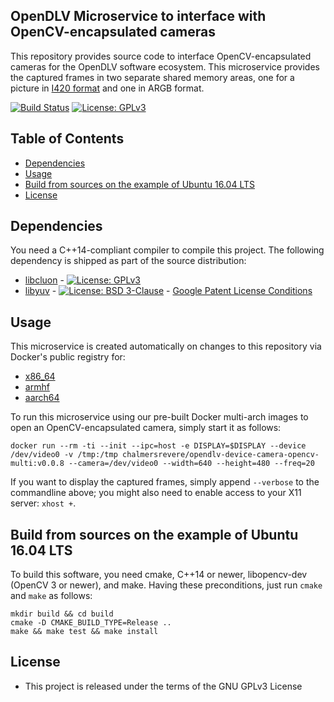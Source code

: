 ## OpenDLV Microservice to interface with OpenCV-encapsulated cameras

This repository provides source code to interface OpenCV-encapsulated cameras
for the OpenDLV software ecosystem. This microservice provides the captured frames
in two separate shared memory areas, one for a picture in [I420 format](https://wiki.videolan.org/YUV/#I420)
and one in ARGB format.

[![Build Status](https://travis-ci.org/chalmers-revere/opendlv-device-camera-opencv.svg?branch=master)](https://travis-ci.org/chalmers-revere/opendlv-device-camera-opencv) [![License: GPLv3](https://img.shields.io/badge/license-GPL--3-blue.svg
)](https://www.gnu.org/licenses/gpl-3.0.txt)


## Table of Contents
* [Dependencies](#dependencies)
* [Usage](#usage)
* [Build from sources on the example of Ubuntu 16.04 LTS](#build-from-sources-on-the-example-of-ubuntu-1604-lts)
* [License](#license)


## Dependencies
You need a C++14-compliant compiler to compile this project. The following
dependency is shipped as part of the source distribution:

* [libcluon](https://github.com/chrberger/libcluon) - [![License: GPLv3](https://img.shields.io/badge/license-GPL--3-blue.svg
)](https://www.gnu.org/licenses/gpl-3.0.txt)
* [libyuv](https://chromium.googlesource.com/libyuv/libyuv/+/master) - [![License: BSD 3-Clause](https://img.shields.io/badge/License-BSD%203--Clause-blue.svg)](https://opensource.org/licenses/BSD-3-Clause) - [Google Patent License Conditions](https://chromium.googlesource.com/libyuv/libyuv/+/master/PATENTS)


## Usage
This microservice is created automatically on changes to this repository via Docker's public registry for:
* [x86_64](https://hub.docker.com/r/chalmersrevere/opendlv-device-camera-opencv-amd64/tags/)
* [armhf](https://hub.docker.com/r/chalmersrevere/opendlv-device-camera-opencv-armhf/tags/)
* [aarch64](https://hub.docker.com/r/chalmersrevere/opendlv-device-camera-opencv-aarch64/tags/)

To run this microservice using our pre-built Docker multi-arch images to open
an OpenCV-encapsulated camera, simply start it as follows:

```
docker run --rm -ti --init --ipc=host -e DISPLAY=$DISPLAY --device /dev/video0 -v /tmp:/tmp chalmersrevere/opendlv-device-camera-opencv-multi:v0.0.8 --camera=/dev/video0 --width=640 --height=480 --freq=20
```

If you want to display the captured frames, simply append `--verbose` to the
commandline above; you might also need to enable access to your X11 server: `xhost +`.

## Build from sources on the example of Ubuntu 16.04 LTS
To build this software, you need cmake, C++14 or newer, libopencv-dev
(OpenCV 3 or newer), and make. Having these preconditions, just run `cmake` and
`make` as follows:

```
mkdir build && cd build
cmake -D CMAKE_BUILD_TYPE=Release ..
make && make test && make install
```


## License

* This project is released under the terms of the GNU GPLv3 License

